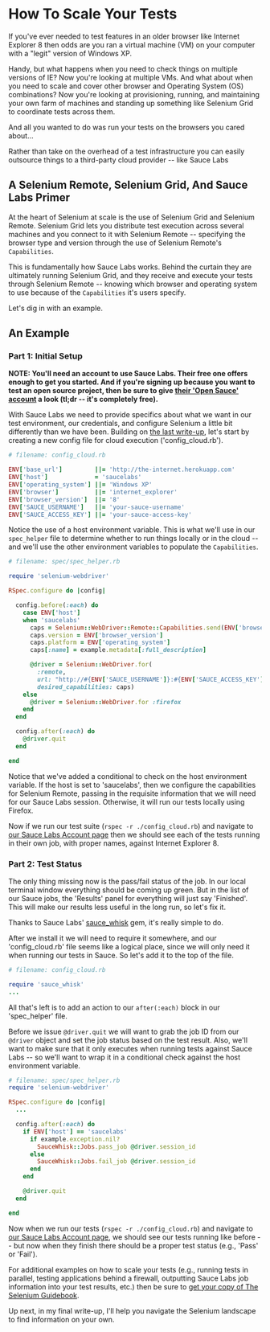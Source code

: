 # How To Scale Your Tests

If you've ever needed to test features in an older browser like Internet Explorer 8 then odds are you ran a virtual machine (VM) on your computer with a "legit" version of Windows XP.

Handy, but what happens when you need to check things on multiple versions of IE? Now you're looking at multiple VMs. And what about when you need to scale and cover other browser and Operating System (OS) combinations? Now you're looking at provisioning, running, and maintaining your own farm of machines and standing up something like Selenium Grid to coordinate tests across them.

And all you wanted to do was run your tests on the browsers you cared about...

Rather than take on the overhead of a test infrastructure you can easily outsource things to a third-party cloud provider -- like Sauce Labs

## A Selenium Remote, Selenium Grid, And Sauce Labs Primer

At the heart of Selenium at scale is the use of Selenium Grid and Selenium Remote. Selenium Grid lets you distribute test execution across several machines and you connect to it with Selenium Remote -- specifying the browser type and version through the use of Selenium Remote's `Capabilities`.

This is fundamentally how Sauce Labs works. Behind the curtain they are ultimately running Selenium Grid, and they receive and execute your tests through Selenium Remote -- knowing which browser and operating system to use because of the `Capabilities` it's users specify.

Let's dig in with an example.

## An Example

### Part 1: Initial Setup

__NOTE: You'll need an account to use Sauce Labs. Their free one offers enough to get you started. And if you're signing up because you want to test an open source project, then be sure to give [their 'Open Sauce' account](https://saucelabs.com/opensauce) a look (tl;dr -- it's completely free).__

With Sauce Labs we need to provide specifics about what we want in our test environment, our credentials, and configure Selenium a little bit differently than we have been. Building on [the last write-up](http://sauceio.com/index.php/2014/03/getting-started-with-selenium-chapter-6-packaging-for-use/), let's start by creating a new config file for cloud execution ('config_cloud.rb').

```ruby
# filename: config_cloud.rb

ENV['base_url']         ||= 'http://the-internet.herokuapp.com'
ENV['host']             = 'saucelabs'
ENV['operating_system'] ||= 'Windows XP'
ENV['browser']          ||= 'internet_explorer'
ENV['browser_version']  ||= '8'
ENV['SAUCE_USERNAME']   ||= 'your-sauce-username'
ENV['SAUCE_ACCESS_KEY'] ||= 'your-sauce-access-key'
```

Notice the use of a host environment variable. This is what we'll use in our `spec_helper` file to determine whether to run things locally or in the cloud -- and we'll use the other environment variables to populate the `Capabilities`.

```ruby
# filename: spec/spec_helper.rb

require 'selenium-webdriver'

RSpec.configure do |config|

  config.before(:each) do
    case ENV['host']
    when 'saucelabs'
      caps = Selenium::WebDriver::Remote::Capabilities.send(ENV['browser'])
      caps.version = ENV['browser_version']
      caps.platform = ENV['operating_system']
      caps[:name] = example.metadata[:full_description]

      @driver = Selenium::WebDriver.for(
        :remote,
        url: "http://#{ENV['SAUCE_USERNAME']}:#{ENV['SAUCE_ACCESS_KEY']}@ondemand.saucelabs.com:80/wd/hub",
        desired_capabilities: caps)
    else
      @driver = Selenium::WebDriver.for :firefox
    end
  end

  config.after(:each) do
    @driver.quit
  end

end
```

Notice that we've added a conditional to check on the host environment variable. If the host is set to 'saucelabs', then we configure the capabilities for Selenium Remote, passing in the requisite information that we will need for our Sauce Labs session. Otherwise, it will run our tests locally using Firefox.

Now if we run our test suite (`rspec -r ./config_cloud.rb`) and navigate to [our Sauce Labs Account page](https://saucelabs.com/account) then we should see each of the tests running in their own job, with proper names, against Internet Explorer 8.

### Part 2: Test Status

The only thing missing now is the pass/fail status of the job. In our local terminal window everything should be coming up green. But in the list of our Sauce jobs, the 'Results' panel for everything will just say 'Finished'. This will make our results less useful in the long run, so let's fix it.

Thanks to Sauce Labs' [sauce_whisk](https://github.com/saucelabs/sauce_whisk) gem, it's really simple to do.

After we install it we will need to require it somewhere, and our 'config_cloud.rb' file seems like a logical place, since we will only need it when running our tests in Sauce. So let's add it to the top of the file.

```ruby
# filename: config_cloud.rb

require 'sauce_whisk'
...
```

All that's left is to add an action to our `after(:each)` block in our 'spec_helper' file.

Before we issue `@driver.quit` we will want to grab the job ID from our `@driver` object and set the job status based on the test result. Also, we'll want to make sure that it only executes when running tests against Sauce Labs -- so we'll want to wrap it in a conditional check against the host environment variable.

```ruby
# filename: spec/spec_helper.rb
require 'selenium-webdriver'

RSpec.configure do |config|
  ...

  config.after(:each) do
    if ENV['host'] == 'saucelabs'
      if example.exception.nil?
        SauceWhisk::Jobs.pass_job @driver.session_id
      else
        SauceWhisk::Jobs.fail_job @driver.session_id
      end
    end

    @driver.quit
  end

end
```

Now when we run our tests (`rspec -r ./config_cloud.rb`) and navigate to [our Sauce Labs Account page](https://saucelabs.com/account), we should see our tests running like before -- but now when they finish there should be a proper test status (e.g., 'Pass' or 'Fail').

For additional examples on how to scale your tests (e.g., running tests in parallel, testing applications behind a firewall, outputting Sauce Labs job information into your test results, etc.) then be sure to [get your copy of The Selenium Guidebook](http://davehaeffner.com/selenium-guidebook).

Up next, in my final write-up, I'll help you navigate the Selenium landscape to find information on your own.
